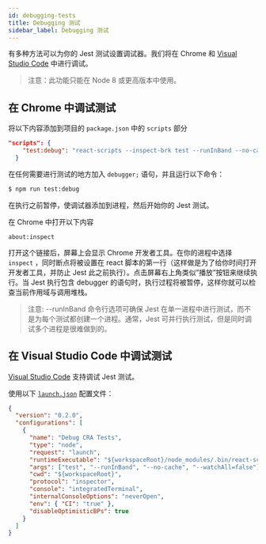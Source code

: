 ```yaml
---
id: debugging-tests
title: Debugging 测试
sidebar_label: Debugging 测试
---
```


有多种方法可以为你的 Jest 测试设置调试器。我们将在 Chrome 和 [Visual Studio Code](https://code.visualstudio.com/) 中进行调试。

> 注意：此功能只能在 Node 8 或更高版本中使用。

## 在 Chrome 中调试测试

将以下内容添加到项目的 `package.json` 中的 `scripts` 部分

```json
"scripts": {
    "test:debug": "react-scripts --inspect-brk test --runInBand --no-cache"
  }
```

在任何需要进行测试的地方加入 `debugger;` 语句，并且运行以下命令：

```sh
$ npm run test:debug
```

在执行之前暂停，使调试器添加到进程，然后开始你的 Jest 测试。

在 Chrome 中打开以下内容


```
about:inspect
```

打开这个链接后，屏幕上会显示 Chrome 开发者工具。在你的进程中选择 `inspect` ，同时断点将被设置在 react 脚本的第一行（这样做是为了给你时间打开开发者工具，并防止 Jest 此之前执行）。点击屏幕右上角类似”播放”按钮来继续执行。当 Jest 执行包含 debugger 的语句时，执行过程将被暂停，这样你就可以检查当前作用域与调用堆栈。

> 注意: --runInBand 命令行选项可确保 Jest 在单一进程中进行测试，而不是为每个测试都创建一个进程。通常，Jest 可并行执行测试，但是同时调试多个进程是很难做到的。

## 在 Visual Studio Code 中调试测试

[Visual Studio Code](https://code.visualstudio.com) 支持调试 Jest 测试。

使用以下 [`launch.json`](https://code.visualstudio.com/docs/editor/debugging#_launch-configurations) 配置文件：

```json
{
  "version": "0.2.0",
  "configurations": [
    {
      "name": "Debug CRA Tests",
      "type": "node",
      "request": "launch",
      "runtimeExecutable": "${workspaceRoot}/node_modules/.bin/react-scripts",
      "args": ["test", "--runInBand", "--no-cache", "--watchAll=false"],
      "cwd": "${workspaceRoot}",
      "protocol": "inspector",
      "console": "integratedTerminal",
      "internalConsoleOptions": "neverOpen",
      "env": { "CI": "true" },
      "disableOptimisticBPs": true
    }
  ]
}
```
